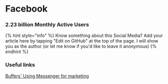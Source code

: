 # Facebook

### 2.23 billion Monthly Active Users

{% hint style="info" %}
Know something about this Social Media? Add your article here by tapping "Edit on GitHub" at the top of the page. I will show you as the author \(or let me know if you'd like to leave it anonymous\)
{% endhint %}

### Useful links

[Buffers' Using Messenger for marketing](https://buffer.com/library/facebook-messenger-marketing/)

